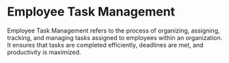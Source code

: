 # Employee Task Management 

Employee Task Management refers to the process of organizing, assigning, tracking, and managing tasks assigned to employees within an organization. It ensures that tasks are completed efficiently, deadlines are met, and productivity is maximized.



